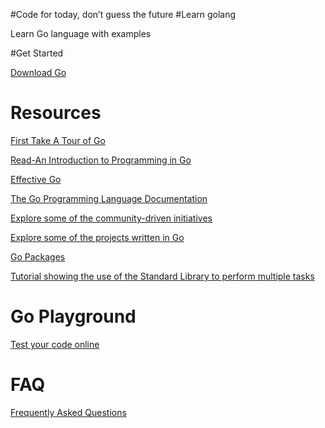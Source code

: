 #Code for today, don’t guess the future
#Learn golang

Learn Go language with examples 

#Get Started

[Download Go](www.golang.org/dl/)

# Resources

[First Take A Tour of Go](http://tour.golang.org/welcome/1)

[Read-An Introduction to Programming in Go](www.golang-book.com)

[Effective Go](www.golang.org/doc/effective_go.html)

[The Go Programming Language Documentation](www.golang.org/doc/)

[Explore some of the community-driven initiatives](www.github.com/golang/go/wiki/Learn)

[Explore some of the projects written in Go](www.github.com/golang/go/wiki/Projects)

[Go Packages](www.golang.org/pkg/)

[Tutorial showing the use of the Standard Library to perform multiple tasks](www.learnxinyminutes.com/docs/go/)

# Go Playground

[Test your code online](www.play.golang.org/)

# FAQ

[Frequently Asked Questions](www.golang.org/doc/faq)

